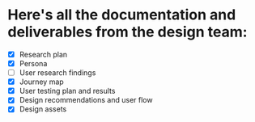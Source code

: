 # Here's all the documentation and deliverables from the design team:

- [X] Research plan
- [X] Persona
- [ ] User research findings
- [X] Journey map
- [X] User testing plan and results
- [X] Design recommendations and user flow
- [X] Design assets
